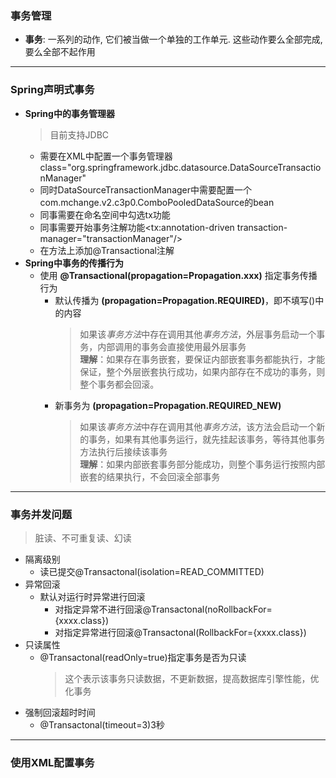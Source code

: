 ### 事务管理
  + **事务**: 一系列的动作, 它们被当做一个单独的工作单元. 这些动作要么全部完成, 要么全部不起作用
---
### Spring声明式事务
  + **Spring中的事务管理器**
    > 目前支持JDBC</br>
    + 需要在XML中配置一个事务管理器class="org.springframework.jdbc.datasource.DataSourceTransactionManager"</br>
    + 同时DataSourceTransactionManager中需要配置一个com.mchange.v2.c3p0.ComboPooledDataSource的bean</br>
    + 同事需要在命名空间中勾选tx功能
    + 同事需要开始事务注解功能<tx:annotation-driven transaction-manager="transactionManager"/>
    + 在方法上添加@Transactional注解
  + **Spring中事务的传播行为**
    + 使用 **@Transactional(propagation=Propagation.xxx)** 指定事务传播行为
      + 默认传播为 **(propagation=Propagation.REQUIRED)**，即不填写()中的内容
        > 如果该*事务方法*中存在调用其他*事务方法*，外层事务启动一个事务，内部调用的事务会直接使用最外层事务<br>**理解**：如果存在事务嵌套，要保证内部嵌套事务都能执行，才能保证，整个外层嵌套执行成功，如果内部存在不成功的事务，则整个事务都会回滚。
      + 新事务为 **(propagation=Propagation.REQUIRED_NEW)**
        > 如果该*事务方法*中存在调用其他*事务方法*，该方法会启动一个新的事务，如果有其他事务运行，就先挂起该事务，等待其他事务方法执行后接续该事务<br>**理解**：如果内部嵌套事务部分能成功，则整个事务运行按照内部嵌套的结果执行，不会回滚全部事务
---
### 事务并发问题
  > 脏读、不可重复读、幻读
  + 隔离级别
    + 读已提交@Transactonal(isolation=READ_COMMITTED)
  + 异常回滚
    + 默认对运行时异常进行回滚
      + 对指定异常不进行回滚@Transactonal(noRollbackFor={xxxx.class})
      + 对指定异常进行回滚@Transactonal(RollbackFor={xxxx.class})
  + 只读属性
    + @Transactonal(readOnly=true)指定事务是否为只读
      > 这个表示该事务只读数据，不更新数据，提高数据库引擎性能，优化事务
  + 强制回滚超时时间
    + @Transactonal(timeout=3)3秒
---
### 使用XML配置事务
